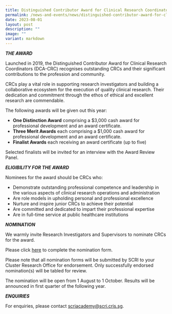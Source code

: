 ```yaml
---
title: Distinguished Contributor Award for Clinical Research Coordinators 2023
permalink: /news-and-events/news/distinguished-contributor-award-for-clinical-research-coordinators/
date: 2023-08-01
layout: post
description: ""
image: ""
variant: markdown
---
```

**_THE AWARD_** 

Launched in 2019, the Distinguished Contributor Award for Clinical Research Coordinators (DCA-CRC) recognises outstanding CRCs and their significant contributions to the profession and community.

CRCs play a vital role in supporting research investigators and building a collaborative ecosystem for the execution of quality clinical research. Their dedication and commitment through the ethos of ethical and excellent research are commendable.

The following awards will be given out this year:

*   **One Distinction Award** comprising a $3,000 cash award for professional development and an award certificate.
*   **Three Merit Awards** each comprising a $1,000 cash award for professional development and an award certificate.
*   **Finalist Awards** each receiving an award certificate (up to five)

Selected finalists will be invited for an interview with the Award Review Panel.

**_ELIGIBILITY FOR THE AWARD_**

Nominees for the award should be CRCs who:

*   Demonstrate outstanding professional competence and leadership in the various aspects of clinical research operations and administration
*   Are role models in upholding personal and professional excellence
*   Nurture and inspire junior CRCs to achieve their potential
*   Are committed and dedicated to impart their professional expertise
*   Are in full-time service at public healthcare institutions

_**NOMINATION**_

We warmly invite Research Investigators and Supervisors to nominate CRCs for the award. 

Please click [here](https://for.sg/award.) to complete the nomination form.

Please note that all nomination forms will be submitted by SCRI to your Cluster Research Office for endorsement. Only successfully endorsed nomination(s) will be tabled for review.

The nomination will be open from 1 August to 1 October. Results will be announced in first quarter of the following year.

_**ENQUIRIES**_

For enquiries, please contact [scriacademy@scri.cris.sg](mailto:scriacademy@scri.cris.sg).
